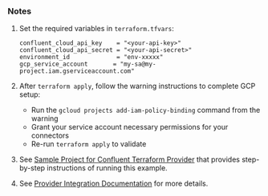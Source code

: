 ### Notes

1. Set the required variables in `terraform.tfvars`:
   ```
   confluent_cloud_api_key    = "<your-api-key>"
   confluent_cloud_api_secret = "<your-api-secret>"
   environment_id             = "env-xxxxx"
   gcp_service_account       = "my-sa@my-project.iam.gserviceaccount.com"
   ```

2. After `terraform apply`, follow the warning instructions to complete GCP setup:
   - Run the `gcloud projects add-iam-policy-binding` command from the warning
   - Grant your service account necessary permissions for your connectors
   - Re-run `terraform apply` to validate

3. See [Sample Project for Confluent Terraform Provider](https://registry.terraform.io/providers/confluentinc/confluent/latest/docs/guides/sample-project) that provides step-by-step instructions of running this example.

4. See [Provider Integration Documentation](https://registry.terraform.io/providers/confluentinc/confluent/latest/docs/resources/confluent_provider_integration_setup) for more details.